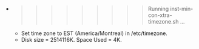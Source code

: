 * >>>>>>>>> Running inst-min-con-xtra-timezone.sh ...
  * Set time zone to EST (America/Montreal) in /etc/timezone.
  * Disk size = 2514116K. Space Used = 4K.
